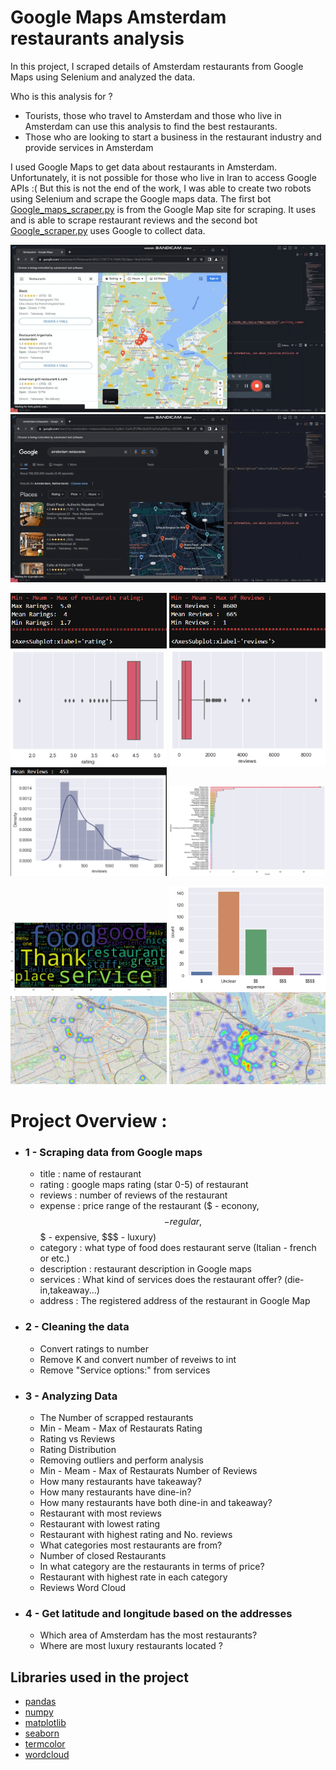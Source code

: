 # Google Maps Amsterdam restaurants analysis
In this project, I scraped details of Amsterdam restaurants from Google Maps using Selenium and analyzed the data. 

Who is this analysis for ?
- Tourists, those who travel to Amsterdam and those who live in Amsterdam can use this analysis to find the best restaurants.
- Those who are looking to start a business in the restaurant industry and provide services in Amsterdam

I used Google Maps to get data about restaurants in Amsterdam. Unfortunately, it is not possible for those who live in Iran to access Google APIs :( But this is not the end of the work, I was able to create two robots using Selenium and scrape the Google maps data. The first bot [Google_maps_scraper.py](https://github.com/meysamraz/Google-Maps-Amsterdam-restaurants-analysis/blob/master/Google_maps_scraper.py) is from the Google Map site for scraping. It uses and is able to scrape restaurant reviews and the second bot [Google_scraper.py](https://github.com/meysamraz/Google-Maps-Amsterdam-restaurants-analysis/blob/master/Google_scraper.py) uses Google to collect data. 

![alt Text](https://github.com/meysamraz/Google-Maps-Amsterdam-restaurants-analysis/blob/master/src/demo_scraper1.gif)![alt Text](https://github.com/meysamraz/Google-Maps-Amsterdam-restaurants-analysis/blob/master/src/demo_scraper2.gif)

<img src = "src/plot1.png" width ="250" /> <img src = "src/plot2.png" width ="250" /> <img src = "src/plot3.png" width ="250" />  <img src = "src/plot4.png" width ="250" />

<img src = "src/plot5.png" width ="250" /> <img src = "src/plot6.png" width ="250" /> <img src = "src/plot7.png" width ="250" />  <img src = "src/plot8.png" width ="250" />



# Project Overview :
- ### 1 - Scraping data from Google maps
    - title : name of restaurant
    - rating : google maps rating (star 0-5) of restaurant
    - reviews : number of reviews of the restaurant
    - expense : price range of the restaurant ($ - econony, $$ - regular, $$$  - expensive, $$$ - luxury)
    - category : what type of food does restaurant serve (Italian - french or etc.)
    - description : restaurant description in Google maps
    - services : What kind of services does the restaurant offer? (die-in,takeaway...)
    - address : The registered address of the restaurant in Google Map

- ### 2 - Cleaning the data
    - Convert ratings to number
    - Remove K and convert number of reveiws to int
    - Remove "Service options:" from services
- ### 3 - Analyzing Data
    - The Number of scrapped restaurants
    - Min - Meam - Max of Restaurats Rating
    - Rating vs Reviews
    - Rating Distribution
    - Removing outliers and perform analysis
    - Min - Meam - Max of Restaurats Number of Reviews
    - How many restaurants have takeaway?
    - How many restaurants have dine-in?
    - How many restaurants have both dine-in and takeaway?
    - Restaurant with most reviews
    - Restaurant with lowest rating
    - Restaurant with highest rating and No. reviews
    - What categories most restaurants are from?
    - Number of closed Restaurants
    - In what category are the restaurants in terms of price?
    - Restaurant with highest rate in each category
    - Reviews Word Cloud
- ### 4 - Get latitude and longitude based on the addresses
    - Which area of Amsterdam has the most restaurants?
    - Where are most luxury restaurants located ?



##  Libraries used in the project

- [pandas](https://pandas.pydata.org/)
- [numpy](https://numpy.org/)
- [matplotlib](https://matplotlib.org/)
- [seaborn](https://seaborn.pydata.org/)
- [termcolor](https://pypi.org/project/termcolor/)
- [wordcloud](https://pypi.org/project/wordcloud/)
